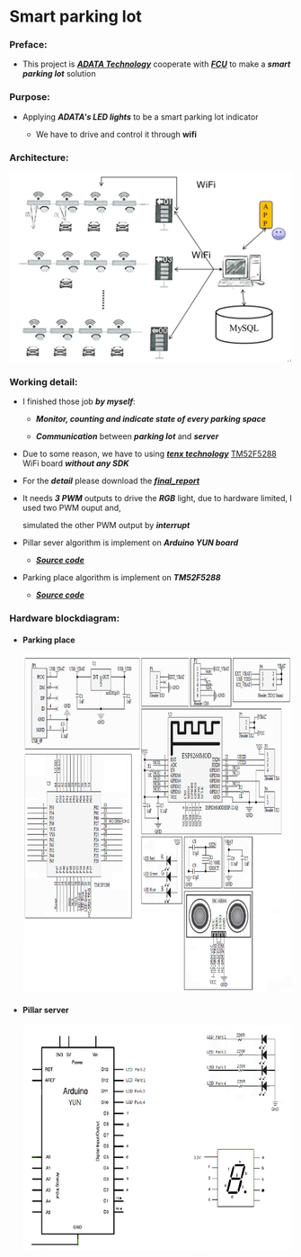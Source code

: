 # Smart parking lot

### Preface:

* This project is ***[ADATA Technology](https://www.adata.com/)*** cooperate with ***[FCU](http://www.fcu.edu.tw/wSite/mp?mp=1)*** to make a ***smart parking lot*** solution

### Purpose:
  
* Applying ***ADATA's LED lights*** to be a smart parking lot indicator

  * We have to drive and control it through **wifi**

### Architecture:

![Architecture](/img/architecture.jpg)

### Working detail:

* I finished those job ***by myself***:

  * ***Monitor, counting  and indicate state of every parking space***
  
  * ***Communication*** between ***parking lot*** and ***server***

* Due to some reason, we have to using ***[tenx technology](https://www.tenx.com.tw/)*** [TM52F5288](https://www.tenx.com.tw/product_detail.aspx?ProductID=309) WiFi board ***without any SDK***

* For the ***detail*** please download the ***[final_report](https://github.com/ihunhh/Smart_parking_lot/raw/master/final_report.docx)***

* It needs ***3 PWM*** outputs to drive the ***RGB*** light, due to hardware limited, I used two PWM ouput and, 

  simulated the other PWM output by ***interrupt*** 

* Pillar sever algorithm is implement on ***Arduino YUN board***

  * ***[Source code](/project/Pillar_server/)***

* Parking place algorithm is implement on ***TM52F5288***

  * ***[Source code](/project/Parking_place/)***
 
  
### Hardware blockdiagram:

* #### Parking place

  <img src="/img/HWblockdiagram/HW_blockdiagram_PKP.png" height="600">

* #### Pillar server

  <img src="/img/HWblockdiagram/HW_diagram_Pillar.png" height="400">

 
 
 



  


